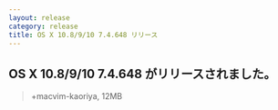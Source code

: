```yaml
---
layout: release
category: release
title: OS X 10.8/9/10 7.4.648 リリース
---
```

## OS X 10.8/9/10 7.4.648 がリリースされました。

> +macvim-kaoriya, 12MB
